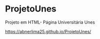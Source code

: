 # ProjetoUnes
Projeto em HTML- Página Universitária Unes

 https://abnerlima25.github.io/ProjetoUnes/
